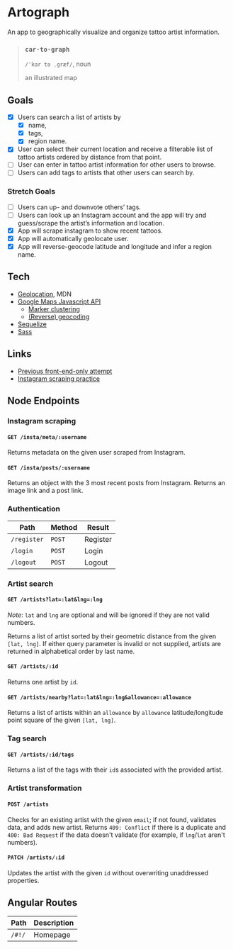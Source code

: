 # Artograph

An app to geographically visualize and organize tattoo artist information.

> ### `car·to·graph`
>
> `/ˈkɑr tə ˌgræf/`, noun
>
> an illustrated map

## Goals
- [x] Users can search a list of artists by
    - [x] name,
    - [x] tags,
    - [x] region name.
- [x] User can select their current location and receive a filterable list of tattoo artists ordered by distance from that point.
- [ ] User can enter in tattoo artist information for other users to browse.
- [ ] Users can add tags to artists that other users can search by.

### Stretch Goals
- [ ] Users can up- and downvote others’ tags.
- [ ] Users can look up an Instagram account and the app will try and guess/scrape the artist’s information and location.
- [x] App will scrape instagram to show recent tattoos.
- [x] App will automatically geolocate user.
- [x] App will reverse-geocode latitude and longitude and infer a region name.

## Tech
- [Geolocation](https://developer.mozilla.org/en-US/docs/Web/API/Geolocation), MDN
- [Google Maps Javascript API](https://developers.google.com/maps/documentation/javascript/)
    - [Marker clustering](https://developers.google.com/maps/documentation/javascript/marker-clustering)
    - [(Reverse) geocoding](https://developers.google.com/maps/documentation/geocoding/intro#ReverseGeocoding)
- [Sequelize](http://docs.sequelizejs.com/)
- [Sass](http://sass-lang.com/)

## Links
- [Previous front-end-only attempt](https://github.com/kenziebottoms/inkmap)
- [Instagram scraping practice](https://github.com/kenziebottoms/scram)

## Node Endpoints

### Instagram scraping

#### `GET /insta/meta/:username`

Returns metadata on the given user scraped from Instagram.

#### `GET /insta/posts/:username`

Returns an object with the 3 most recent posts from Instagram. Returns an image link and a post link.

### Authentication

| Path | Method | Result |
| ---- | ------ | ------ |
| `/register` | `POST` | Register |
| `/login` | `POST` | Login |
| `/logout` | `POST` | Logout |

### Artist search

#### `GET /artists?lat=:lat&lng=:lng`

_Note_: `lat` and `lng` are optional and will be ignored if they are not valid numbers.

Returns a list of artist sorted by their geometric distance from the given `[lat, lng]`. If either query parameter is invalid or not supplied, artists are returned in alphabetical order by last name.

#### `GET /artists/:id`

Returns one artist by `id`.

#### `GET /artists/nearby?lat=:lat&lng=:lng&allowance=:allowance`

Returns a list of artists within an `allowance` by `allowance` latitude/longitude point square of the given `[lat, lng]`.

### Tag search

#### `GET /artists/:id/tags`

Returns a list of the tags with their `id`s associated with the provided artist.

### Artist transformation

#### `POST /artists`

Checks for an existing artist with the given `email`; if not found, validates data, and adds new artist. Returns `409: Conflict` if there is a duplicate and `400: Bad Request` if the data doesn't validate (for example, if `lng`/`lat` aren't numbers).

#### `PATCH /artists/:id`

Updates the artist with the given `id` without overwriting unaddressed properties.

## Angular Routes

| Path | Description |
| ---- | ----------- |
| `/#!/` | Homepage |